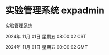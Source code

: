 # 实验管理系统 expadmin
[实验管理系统](http://219.139.197.74:56808/expadmin-782313d2-e1b1-4ea7-932e-3a55e6a1a4d0/)

2024年 11月 01日 星期五 08:00:02 CST

2024年 11月 01日 星期五 00:00:02 GMT
